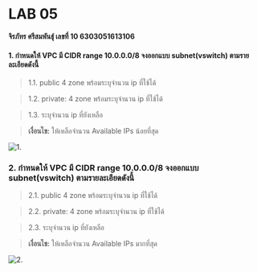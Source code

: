 ﻿# LAB 05

**จิรภัทร ศรีสมพันธุ์ เลขที่ 10 6303051613106**

#### 1. กำหนดให้ VPC มี CIDR range 10.0.0.0/8 จงออกแบบ subnet(vswitch) ตามรายละเอียดดังนี้

> 1.1. public 4 zone พร้อมระบุจำนวน ip ที่ใช้ได้

> 1.2. private: 4 zone พร้อมระบุจำนวน ip ที่ใช้ได้

> 1.3. ระบุจำนวน ip ที่ยังเหลือ  

> **เงื่อนไข:** ให้เหลือจำนวน Available IPs น้อยที่สุด

![1.](https://github.com/oak072544/kmutnb-cn-jiraphat-10/blob/950f941deddf1ae45b859f060a61ccb8d21df685/lab05-2023-01-26/lab05-Page-2.drawio.png)

### 2. กำหนดให้ VPC มี CIDR range 10.0.0.0/8 จงออกแบบ subnet(vswitch) ตามรายละเอียดดังนี้

> 2.1. public 4 zone พร้อมระบุจำนวน ip ที่ใช้ได้

> 2.2. private: 4 zone พร้อมระบุจำนวน ip ที่ใช้ได้

> 2.3. ระบุจำนวน ip ที่ยังเหลือ

> **เงื่อนไข:** ให้เหลือจำนวน Available IPs มากที่สุด

![2.](https://github.com/oak072544/kmutnb-cn-jiraphat-10/blob/950f941deddf1ae45b859f060a61ccb8d21df685/lab05-2023-01-26/lab05-Page-3.drawio.png)
